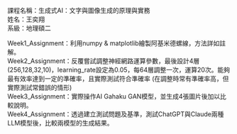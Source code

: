 課程名稱：生成式AI：文字與圖像生成的原理與實務  
姓名：王奕翔  
系級：地理碩二

Week1_Assignment：利用numpy & matplotlib繪製阿基米德螺線，方法詳如註解。  
Week2_Assignment：反覆嘗試調整神經網路運算參數，最後設計4層(256,128,32,10)，learning_rate設定為0.05，每64層調整一次，運算20次。能夠最有效率達到一定的準確率，且實際測試符合準確率 (在調整時常有準確率高，但實際測試常錯誤的情形)  
Week3_Assignment：實際操作AI Gahaku GAN模型，並生成4張圖片後加以比較說明。  
Week4_Assignment：透過建立測試問題及基準，測試ChatGPT與Claude兩種LLM模型後，比較兩模型的生成結果。
